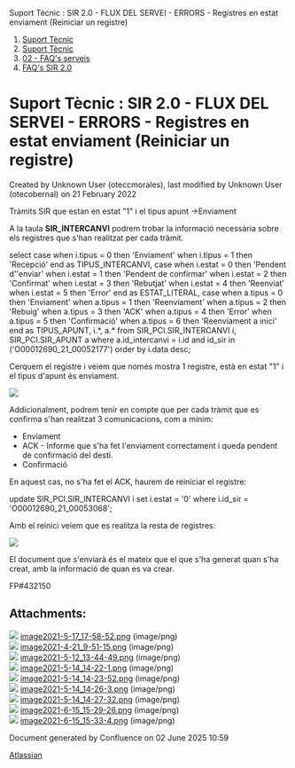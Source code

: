 Suport Tècnic : SIR 2.0 - FLUX DEL SERVEI - ERRORS - Registres en estat enviament (Reiniciar un registre)  

1.  [Suport Tècnic](index.md)
2.  [Suport Tècnic](13893782.md)
3.  [02 - FAQ's serveis](26313393.md)
4.  [FAQ's SIR 2.0](41523073.md)

Suport Tècnic : SIR 2.0 - FLUX DEL SERVEI - ERRORS - Registres en estat enviament (Reiniciar un registre)
=========================================================================================================

Created by Unknown User (oteccmorales), last modified by Unknown User (otecobernal) on 21 February 2022

Tràmits SIR que estan en estat "1" i el tipus apunt ->Enviament

  

A la taula **SIR\_INTERCANVI** podrem trobar la informació necessària sobre els registres que s'han realitzat per cada tràmit.

select case
         when i.tipus = 0 then 'Enviament'
         when i.tipus = 1 then 'Recepció'
       end as TIPUS\_INTERCANVI,
       case
         when i.estat = 0 then 'Pendent d''enviar'
         when i.estat = 1 then 'Pendent de confirmar'
         when i.estat = 2 then 'Confirmat'
         when i.estat = 3 then 'Rebutjat'
         when i.estat = 4 then 'Reenviat'
         when i.estat = 5 then 'Error'
       end as ESTAT\_LITERAL,
        case
         when a.tipus = 0 then 'Enviament'
         when a.tipus = 1 then 'Reenviament'
         when a.tipus = 2 then 'Rebuig'
         when a.tipus = 3 then 'ACK'
         when a.tipus = 4 then 'Error'
         when a.tipus = 5 then 'Confirmació'
         when a.tipus = 6 then 'Reenviament a inici'
       end as TIPUS\_APUNT,
       i.\*,
       a.\*
  from SIR\_PCI.SIR\_INTERCANVI i, SIR\_PCI.SIR\_APUNT a
 where a.id\_intercanvi = i.id
   and id\_sir in ('O00012690\_21\_00052177')
    order by i.data desc;

  

Cerquem el registre i veiem que només mostra 1 registre, està en estat "1" i el tipus d'apunt és enviament.

![](attachments/41523585/41523593.png)

  

Addicionalment, podrem tenir en compte que per cada tràmit que es confirma s'han realitzat 3 comunicacions, com a mínim:

*   Enviament
*   ACK - Informe que s'ha fet l'enviament correctament i queda pendent de confirmació del destí.
*   Confirmació

En aquest cas, no s'ha fet el ACK, haurem de reiniciar el registre:

   update   SIR\_PCI.SIR\_INTERCANVI i
   set i.estat = '0'
   where i.id\_sir = 'O00012690\_21\_00053068';

Amb el reinici veiem que es realitza la resta de registres:

![](attachments/41523585/41523594.png)

El document que s'enviarà és el mateix que el que s'ha generat quan s'ha creat, amb la informació de quan es va crear.

  

FP#432150 

  

  

Attachments:
------------

![](images/icons/bullet_blue.gif) [image2021-5-17\_17-58-52.png](attachments/41523585/41523586.png) (image/png)  
![](images/icons/bullet_blue.gif) [image2021-4-21\_9-51-15.png](attachments/41523585/41523587.png) (image/png)  
![](images/icons/bullet_blue.gif) [image2021-5-12\_13-44-49.png](attachments/41523585/41523588.png) (image/png)  
![](images/icons/bullet_blue.gif) [image2021-5-14\_14-22-1.png](attachments/41523585/41523589.png) (image/png)  
![](images/icons/bullet_blue.gif) [image2021-5-14\_14-23-52.png](attachments/41523585/41523590.png) (image/png)  
![](images/icons/bullet_blue.gif) [image2021-5-14\_14-26-3.png](attachments/41523585/41523591.png) (image/png)  
![](images/icons/bullet_blue.gif) [image2021-5-14\_14-27-32.png](attachments/41523585/41523592.png) (image/png)  
![](images/icons/bullet_blue.gif) [image2021-6-15\_15-29-26.png](attachments/41523585/41523593.png) (image/png)  
![](images/icons/bullet_blue.gif) [image2021-6-15\_15-33-4.png](attachments/41523585/41523594.png) (image/png)  

Document generated by Confluence on 02 June 2025 10:59

[Atlassian](http://www.atlassian.com/)